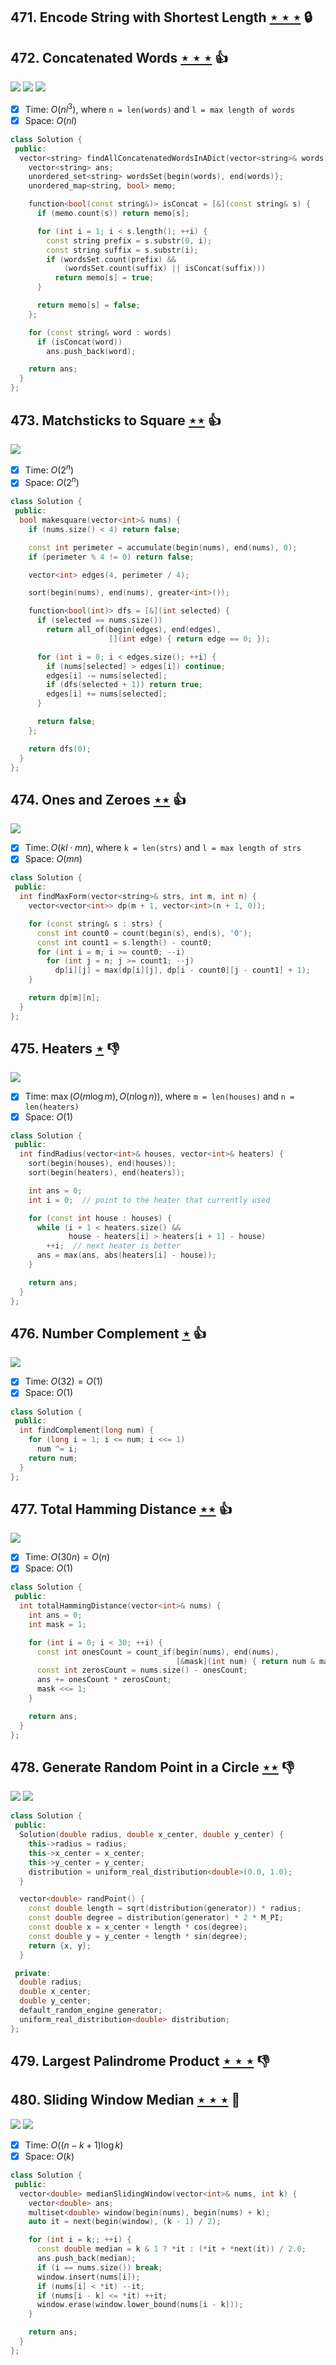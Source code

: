 ## 471. Encode String with Shortest Length [$\star\star\star$](https://leetcode.com/problems/encode-string-with-shortest-length) 🔒

## 472. Concatenated Words [$\star\star\star$](https://leetcode.com/problems/concatenated-words) :thumbsup:

![](https://img.shields.io/badge/-Depth%20First%20Search-86C166.svg?style=flat-square) ![](https://img.shields.io/badge/-Dynamic%20Programming-113285.svg?style=flat-square) ![](https://img.shields.io/badge/-Trie-A5A051.svg?style=flat-square)

- [x] Time: $O(nl^3)$, where `n = len(words)` and `l = max length of words`
- [x] Space: $O(nl)$

```cpp
class Solution {
 public:
  vector<string> findAllConcatenatedWordsInADict(vector<string>& words) {
    vector<string> ans;
    unordered_set<string> wordsSet{begin(words), end(words)};
    unordered_map<string, bool> memo;

    function<bool(const string&)> isConcat = [&](const string& s) {
      if (memo.count(s)) return memo[s];

      for (int i = 1; i < s.length(); ++i) {
        const string prefix = s.substr(0, i);
        const string suffix = s.substr(i);
        if (wordsSet.count(prefix) &&
            (wordsSet.count(suffix) || isConcat(suffix)))
          return memo[s] = true;
      }

      return memo[s] = false;
    };

    for (const string& word : words)
      if (isConcat(word))
        ans.push_back(word);

    return ans;
  }
};
```

## 473. Matchsticks to Square [$\star\star$](https://leetcode.com/problems/matchsticks-to-square) :thumbsup:

![](https://img.shields.io/badge/-Depth%20First%20Search-86C166.svg?style=flat-square)

- [x] Time: $O(2^n)$
- [x] Space: $O(2^n)$

```cpp
class Solution {
 public:
  bool makesquare(vector<int>& nums) {
    if (nums.size() < 4) return false;

    const int perimeter = accumulate(begin(nums), end(nums), 0);
    if (perimeter % 4 != 0) return false;

    vector<int> edges(4, perimeter / 4);

    sort(begin(nums), end(nums), greater<int>());

    function<bool(int)> dfs = [&](int selected) {
      if (selected == nums.size())
        return all_of(begin(edges), end(edges),
                      [](int edge) { return edge == 0; });

      for (int i = 0; i < edges.size(); ++i) {
        if (nums[selected] > edges[i]) continue;
        edges[i] -= nums[selected];
        if (dfs(selected + 1)) return true;
        edges[i] += nums[selected];
      }

      return false;
    };

    return dfs(0);
  }
};
```

## 474. Ones and Zeroes [$\star\star$](https://leetcode.com/problems/ones-and-zeroes) :thumbsup:

![](https://img.shields.io/badge/-Dynamic%20Programming-113285.svg?style=flat-square)

- [x] Time: $O(kl \cdot mn)$, where `k = len(strs)` and `l = max length of strs`
- [x] Space: $O(mn)$

```cpp
class Solution {
 public:
  int findMaxForm(vector<string>& strs, int m, int n) {
    vector<vector<int>> dp(m + 1, vector<int>(n + 1, 0));

    for (const string& s : strs) {
      const int count0 = count(begin(s), end(s), '0');
      const int count1 = s.length() - count0;
      for (int i = m; i >= count0; --i)
        for (int j = n; j >= count1; --j)
          dp[i][j] = max(dp[i][j], dp[i - count0][j - count1] + 1);
    }

    return dp[m][n];
  }
};
```

## 475. Heaters [$\star$](https://leetcode.com/problems/heaters) :thumbsdown:

![](https://img.shields.io/badge/-Binary%20Search-1B813E.svg?style=flat-square)

- [x] Time: $\max(O(m\log m), O(n\log n))$, where `m = len(houses)` and `n = len(heaters)`
- [x] Space: $O(1)$

```cpp
class Solution {
 public:
  int findRadius(vector<int>& houses, vector<int>& heaters) {
    sort(begin(houses), end(houses));
    sort(begin(heaters), end(heaters));

    int ans = 0;
    int i = 0;  // point to the heater that currently used

    for (const int house : houses) {
      while (i + 1 < heaters.size() &&
             house - heaters[i] > heaters[i + 1] - house)
        ++i;  // next heater is better
      ans = max(ans, abs(heaters[i] - house));
    }

    return ans;
  }
};
```

## 476. Number Complement [$\star$](https://leetcode.com/problems/number-complement) :thumbsup:

![](https://img.shields.io/badge/-Bit%20Manipulation-A36336.svg?style=flat-square)

- [x] Time: $O(32) = O(1)$
- [x] Space: $O(1)$

```cpp
class Solution {
 public:
  int findComplement(long num) {
    for (long i = 1; i <= num; i <<= 1)
      num ^= i;
    return num;
  }
};
```

## 477. Total Hamming Distance [$\star\star$](https://leetcode.com/problems/total-hamming-distance) :thumbsup:

![](https://img.shields.io/badge/-Bit%20Manipulation-A36336.svg?style=flat-square)

- [x] Time: $O(30n) = O(n)$
- [x] Space: $O(1)$

```cpp
class Solution {
 public:
  int totalHammingDistance(vector<int>& nums) {
    int ans = 0;
    int mask = 1;

    for (int i = 0; i < 30; ++i) {
      const int onesCount = count_if(begin(nums), end(nums),
                                     [&mask](int num) { return num & mask; });
      const int zerosCount = nums.size() - onesCount;
      ans += onesCount * zerosCount;
      mask <<= 1;
    }

    return ans;
  }
};
```

## 478. Generate Random Point in a Circle [$\star\star$](https://leetcode.com/problems/generate-random-point-in-a-circle) :thumbsdown:

![](https://img.shields.io/badge/-Random-A5A051.svg?style=flat-square) ![](https://img.shields.io/badge/-Math-434343.svg?style=flat-square)

```cpp
class Solution {
 public:
  Solution(double radius, double x_center, double y_center) {
    this->radius = radius;
    this->x_center = x_center;
    this->y_center = y_center;
    distribution = uniform_real_distribution<double>(0.0, 1.0);
  }

  vector<double> randPoint() {
    const double length = sqrt(distribution(generator)) * radius;
    const double degree = distribution(generator) * 2 * M_PI;
    const double x = x_center + length * cos(degree);
    const double y = y_center + length * sin(degree);
    return {x, y};
  }

 private:
  double radius;
  double x_center;
  double y_center;
  default_random_engine generator;
  uniform_real_distribution<double> distribution;
};
```

## 479. Largest Palindrome Product [$\star\star\star$](https://leetcode.com/problems/largest-palindrome-product) :thumbsdown:

## 480. Sliding Window Median [$\star\star\star$](https://leetcode.com/problems/sliding-window-median) :muscle:

![](https://img.shields.io/badge/-BST-616138.svg?style=flat-square) ![](https://img.shields.io/badge/-Sliding%20Window-1E88A8.svg?style=flat-square)

- [x] Time: $O((n - k + 1)\log k)$
- [x] Space: $O(k)$

```cpp
class Solution {
 public:
  vector<double> medianSlidingWindow(vector<int>& nums, int k) {
    vector<double> ans;
    multiset<double> window(begin(nums), begin(nums) + k);
    auto it = next(begin(window), (k - 1) / 2);

    for (int i = k;; ++i) {
      const double median = k & 1 ? *it : (*it + *next(it)) / 2.0;
      ans.push_back(median);
      if (i == nums.size()) break;
      window.insert(nums[i]);
      if (nums[i] < *it) --it;
      if (nums[i - k] <= *it) ++it;
      window.erase(window.lower_bound(nums[i - k]));
    }

    return ans;
  }
};
```
